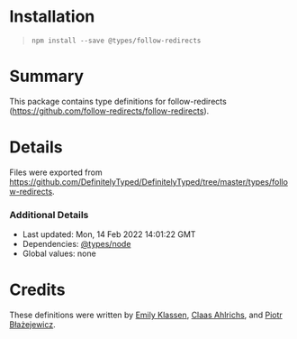 # Installation
> `npm install --save @types/follow-redirects`

# Summary
This package contains type definitions for follow-redirects (https://github.com/follow-redirects/follow-redirects).

# Details
Files were exported from https://github.com/DefinitelyTyped/DefinitelyTyped/tree/master/types/follow-redirects.

### Additional Details
 * Last updated: Mon, 14 Feb 2022 14:01:22 GMT
 * Dependencies: [@types/node](https://npmjs.com/package/@types/node)
 * Global values: none

# Credits
These definitions were written by [Emily Klassen](https://github.com/forivall), [Claas Ahlrichs](https://github.com/claasahl), and [Piotr Błażejewicz](https://github.com/peterblazejewicz).
